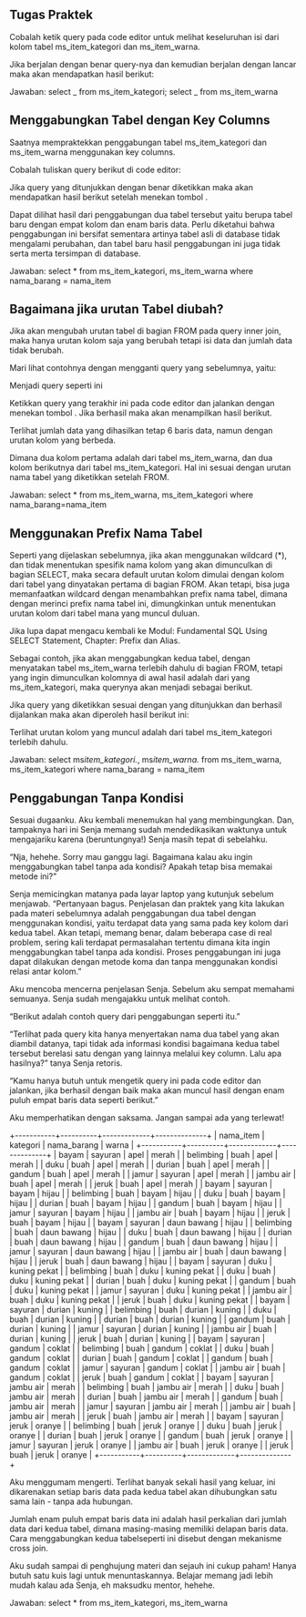 ## Tugas Praktek

Cobalah ketik query pada code editor untuk melihat keseluruhan isi dari kolom tabel ms_item_kategori dan ms_item_warna.

Jika berjalan dengan benar query-nya dan kemudian berjalan dengan lancar maka akan mendapatkan hasil berikut:

Jawaban:
select _ from ms_item_kategori;
select _ from ms_item_warna

## Menggabungkan Tabel dengan Key Columns

Saatnya mempraktekkan penggabungan tabel ms_item_kategori dan ms_item_warna menggunakan key columns.

Cobalah tuliskan query berikut di code editor:

Jika query yang ditunjukkan dengan benar diketikkan maka akan mendapatkan hasil berikut setelah menekan tombol .

Dapat dilihat hasil dari penggabungan dua tabel tersebut yaitu berupa tabel baru dengan empat kolom dan enam baris data. Perlu diketahui bahwa penggabungan ini bersifat sementara artinya tabel asli di database tidak mengalami perubahan, dan tabel baru hasil penggabungan ini juga tidak serta merta tersimpan di database.

Jawaban:
select \* from ms_item_kategori, ms_item_warna where nama_barang = nama_item

## Bagaimana jika urutan Tabel diubah?

Jika akan mengubah urutan tabel di bagian FROM pada query inner join, maka hanya urutan kolom saja yang berubah tetapi isi data dan jumlah data tidak berubah.

Mari lihat contohnya dengan mengganti query yang sebelumnya, yaitu:

Menjadi query seperti ini

Ketikkan query yang terakhir ini pada code editor dan jalankan dengan menekan tombol . Jika berhasil maka akan menampilkan hasil berikut.

Terlihat jumlah data yang dihasilkan tetap 6 baris data, namun dengan urutan kolom yang berbeda.

Dimana dua kolom pertama adalah dari tabel ms_item_warna, dan dua kolom berikutnya dari tabel ms_item_kategori. Hal ini sesuai dengan urutan nama tabel yang diketikkan setelah FROM.

Jawaban:
select \* from ms_item_warna, ms_item_kategori where nama_barang=nama_item

## Menggunakan Prefix Nama Tabel

Seperti yang dijelaskan sebelumnya, jika akan menggunakan wildcard (\*), dan tidak menentukan spesifik nama kolom yang akan dimunculkan di bagian SELECT, maka secara default urutan kolom dimulai dengan kolom dari tabel yang dinyatakan pertama di bagian FROM. Akan tetapi, bisa juga memanfaatkan wildcard dengan menambahkan prefix nama tabel, dimana dengan merinci prefix nama tabel ini, dimungkinkan untuk menentukan urutan kolom dari tabel mana yang muncul duluan.

Jika lupa dapat mengacu kembali ke Modul: Fundamental SQL Using SELECT Statement, Chapter: Prefix dan Alias.

Sebagai contoh, jika akan menggabungkan kedua tabel, dengan menyatakan tabel ms_item_warna terlebih dahulu di bagian FROM, tetapi yang ingin dimunculkan kolomnya di awal hasil adalah dari yang ms_item_kategori, maka querynya akan menjadi sebagai berikut.

Jika query yang diketikkan sesuai dengan yang ditunjukkan dan berhasil dijalankan maka akan diperoleh hasil berikut ini:

Terlihat urutan kolom yang muncul adalah dari tabel ms_item_kategori terlebih dahulu.

Jawaban:
select ms*item_kategori.*, ms*item_warna.* from ms_item_warna, ms_item_kategori where nama_barang = nama_item

## Penggabungan Tanpa Kondisi

Sesuai dugaanku. Aku kembali menemukan hal yang membingungkan. Dan, tampaknya hari ini Senja memang sudah mendedikasikan waktunya untuk mengajariku karena (beruntungnya!) Senja masih tepat di sebelahku.

“Nja, hehehe. Sorry mau ganggu lagi. Bagaimana kalau aku ingin menggabungkan tabel tanpa ada kondisi? Apakah tetap bisa memakai metode ini?”

Senja memicingkan matanya pada layar laptop yang kutunjuk sebelum menjawab. “Pertanyaan bagus. Penjelasan dan praktek yang kita lakukan pada materi sebelumnya adalah penggabungan dua tabel dengan menggunakan kondisi, yaitu terdapat data yang sama pada key kolom dari kedua tabel. Akan tetapi, memang benar, dalam beberapa case di real problem, sering kali terdapat permasalahan tertentu dimana kita ingin menggabungkan tabel tanpa ada kondisi. Proses penggabungan ini juga dapat dilakukan dengan metode koma dan tanpa menggunakan kondisi relasi antar kolom.”

Aku mencoba mencerna penjelasan Senja. Sebelum aku sempat memahami semuanya. Senja sudah mengajakku untuk melihat contoh.

“Berikut adalah contoh query dari penggabungan seperti itu.”

“Terlihat pada query kita hanya menyertakan nama dua tabel yang akan diambil datanya, tapi tidak ada informasi kondisi bagaimana kedua tabel tersebut berelasi satu dengan yang lainnya melalui key column. Lalu apa hasilnya?” tanya Senja retoris.

“Kamu hanya butuh untuk mengetik query ini pada code editor dan jalankan, jika berhasil dengan baik maka akan muncul hasil dengan enam puluh empat baris data seperti berikut.”

Aku memperhatikan dengan saksama. Jangan sampai ada yang terlewat!

+-----------+----------+-------------+--------------+
| nama_item | kategori | nama_barang | warna |
+-----------+----------+-------------+--------------+
| bayam | sayuran | apel | merah |
| belimbing | buah | apel | merah |
| duku | buah | apel | merah |
| durian | buah | apel | merah |
| gandum | buah | apel | merah |
| jamur | sayuran | apel | merah |
| jambu air | buah | apel | merah |
| jeruk | buah | apel | merah |
| bayam | sayuran | bayam | hijau |
| belimbing | buah | bayam | hijau |
| duku | buah | bayam | hijau |
| durian | buah | bayam | hijau |
| gandum | buah | bayam | hijau |
| jamur | sayuran | bayam | hijau |
| jambu air | buah | bayam | hijau |
| jeruk | buah | bayam | hijau |
| bayam | sayuran | daun bawang | hijau |
| belimbing | buah | daun bawang | hijau |
| duku | buah | daun bawang | hijau |
| durian | buah | daun bawang | hijau |
| gandum | buah | daun bawang | hijau |
| jamur | sayuran | daun bawang | hijau |
| jambu air | buah | daun bawang | hijau |
| jeruk | buah | daun bawang | hijau |
| bayam | sayuran | duku | kuning pekat |
| belimbing | buah | duku | kuning pekat |
| duku | buah | duku | kuning pekat |
| durian | buah | duku | kuning pekat |
| gandum | buah | duku | kuning pekat |
| jamur | sayuran | duku | kuning pekat |
| jambu air | buah | duku | kuning pekat |
| jeruk | buah | duku | kuning pekat |
| bayam | sayuran | durian | kuning |
| belimbing | buah | durian | kuning |
| duku | buah | durian | kuning |
| durian | buah | durian | kuning |
| gandum | buah | durian | kuning |
| jamur | sayuran | durian | kuning |
| jambu air | buah | durian | kuning |
| jeruk | buah | durian | kuning |
| bayam | sayuran | gandum | coklat |
| belimbing | buah | gandum | coklat |
| duku | buah | gandum | coklat |
| durian | buah | gandum | coklat |
| gandum | buah | gandum | coklat |
| jamur | sayuran | gandum | coklat |
| jambu air | buah | gandum | coklat |
| jeruk | buah | gandum | coklat |
| bayam | sayuran | jambu air | merah |
| belimbing | buah | jambu air | merah |
| duku | buah | jambu air | merah |
| durian | buah | jambu air | merah |
| gandum | buah | jambu air | merah |
| jamur | sayuran | jambu air | merah |
| jambu air | buah | jambu air | merah |
| jeruk | buah | jambu air | merah |
| bayam | sayuran | jeruk | oranye |
| belimbing | buah | jeruk | oranye |
| duku | buah | jeruk | oranye |
| durian | buah | jeruk | oranye |
| gandum | buah | jeruk | oranye |
| jamur | sayuran | jeruk | oranye |
| jambu air | buah | jeruk | oranye |
| jeruk | buah | jeruk | oranye |
+-----------+----------+-------------+--------------+

Aku menggumam mengerti. Terlihat banyak sekali hasil yang keluar, ini dikarenakan setiap baris data pada kedua tabel akan dihubungkan satu sama lain - tanpa ada hubungan.

Jumlah enam puluh empat baris data ini adalah hasil perkalian dari jumlah data dari kedua tabel, dimana masing-masing memiliki delapan baris data. Cara menggabungkan kedua tabelseperti ini disebut dengan mekanisme cross join.

Aku sudah sampai di penghujung materi dan sejauh ini cukup paham! Hanya butuh satu kuis lagi untuk menuntaskannya. Belajar memang jadi lebih mudah kalau ada Senja, eh maksudku mentor, hehehe.

Jawaban:
select \* from ms_item_kategori, ms_item_warna
